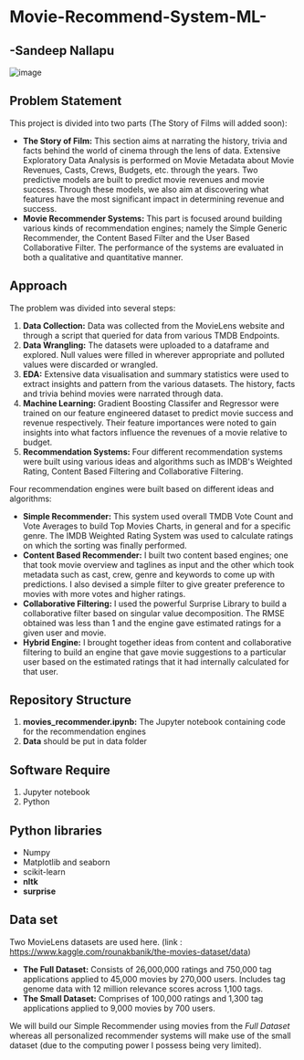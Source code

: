 # Movie-Recommend-System-ML-

## -Sandeep Nallapu

![image](https://user-images.githubusercontent.com/117342602/205941345-2cc13f8c-d313-4f84-a87a-3fd6d385c3b3.png)




## Problem Statement
This project is divided into two parts (The Story of Films will added soon): 
* **The Story of Film:** This section aims at narrating the history, trivia and facts behind the world of cinema through the lens of data. Extensive Exploratory Data Analysis is performed on Movie Metadata about Movie Revenues, Casts, Crews, Budgets, etc. through the years. Two predictive models are built to predict movie revenues and movie success. Through these models, we also aim at discovering what features have the most significant impact in determining revenue and success.
* **Movie Recommender Systems:** This part is focused around building various kinds of recommendation engines; namely the Simple Generic Recommender, the Content Based Filter and the User Based Collaborative Filter. The performance of the systems are evaluated in both a qualitative and quantitative manner.

## Approach 

The problem was divided into several steps:

1. **Data Collection:** Data was collected from the MovieLens website and through a script that queried for data from various TMDB Endpoints.
2. **Data Wrangling:** The datasets were uploaded to a dataframe and explored. Null values were filled in wherever appropriate and polluted values were discarded or wrangled.
3. **EDA:** Extensive data visualisation and summary statistics were used to extract insights and pattern from the various datasets. The history, facts and trivia behind movies were narrated through data.
4. **Machine Learning:** Gradient Boosting Classifer and Regressor were trained on our feature engineered dataset to predict movie success and revenue respectively. Their feature importances were noted to gain insights into what factors influence the revenues of a movie relative to budget.
5. **Recommendation Systems:** Four different recommendation systems were built using various ideas and algorithms such as IMDB's Weighted Rating, Content Based Filtering and Collaborative Filtering.



 Four recommendation engines were built based on different ideas and algorithms:

* **Simple Recommender:** This system used overall TMDB Vote Count and Vote Averages to build Top Movies Charts, in general and for a specific genre. The IMDB Weighted Rating System was used to calculate ratings on which the sorting was finally performed.
* **Content Based Recommender:** I built two content based engines; one that took movie overview and taglines as input and the other which took metadata such as cast, crew, genre and keywords to come up with predictions. I also devised a simple filter to give greater preference to movies with more votes and higher ratings.
* **Collaborative Filtering:** I used the powerful Surprise Library to build a collaborative filter based on singular value decomposition. The RMSE obtained was less than 1 and the engine gave estimated ratings for a given user and movie.
* **Hybrid Engine:** I brought together ideas from content and collaborative filtering to build an engine that gave movie suggestions to a particular user based on the estimated ratings that it had internally calculated for that user.


## Repository Structure

1. **movies_recommender.ipynb:** The Jupyter notebook containing code for the recommendation engines
2. **Data** should be put in data folder


## Software Require
1. Jupyter notebook
2. Python

## Python libraries
- Numpy
- Matplotlib and seaborn
- scikit-learn
- **nltk**
- **surprise**

## Data set
Two MovieLens datasets are used here. (link : https://www.kaggle.com/rounakbanik/the-movies-dataset/data)

* **The Full Dataset:** Consists of 26,000,000 ratings and 750,000 tag applications applied to 45,000 movies by 270,000 users. Includes tag genome data with 12 million relevance scores across 1,100 tags.
* **The Small Dataset:** Comprises of 100,000 ratings and 1,300 tag applications applied to 9,000 movies by 700 users.

We will build our Simple Recommender using movies from the *Full Dataset* whereas all personalized recommender systems will make use of the small dataset (due to the computing power I possess being very limited).

